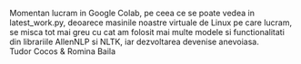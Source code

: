 Momentan lucram in Google Colab, pe ceea ce se poate vedea in latest_work.py, deoarece masinile noastre virtuale de Linux pe care lucram, se misca tot mai greu cu cat am folosit mai multe modele si functionalitati din librariile AllenNLP si NLTK, iar dezvoltarea devenise anevoiasa.
<br />
Tudor Cocos & Romina Baila
